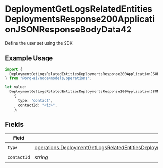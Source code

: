 # DeploymentGetLogsRelatedEntitiesDeploymentsResponse200ApplicationJSONResponseBodyData42

Define the user set using the SDK

## Example Usage

```typescript
import {
  DeploymentGetLogsRelatedEntitiesDeploymentsResponse200ApplicationJSONResponseBodyData42,
} from "@orq-ai/node/models/operations";

let value:
  DeploymentGetLogsRelatedEntitiesDeploymentsResponse200ApplicationJSONResponseBodyData42 =
    {
      type: "contact",
      contactId: "<id>",
    };
```

## Fields

| Field                                                                                                                                                                                                                                    | Type                                                                                                                                                                                                                                     | Required                                                                                                                                                                                                                                 | Description                                                                                                                                                                                                                              |
| ---------------------------------------------------------------------------------------------------------------------------------------------------------------------------------------------------------------------------------------- | ---------------------------------------------------------------------------------------------------------------------------------------------------------------------------------------------------------------------------------------- | ---------------------------------------------------------------------------------------------------------------------------------------------------------------------------------------------------------------------------------------- | ---------------------------------------------------------------------------------------------------------------------------------------------------------------------------------------------------------------------------------------- |
| `type`                                                                                                                                                                                                                                   | [operations.DeploymentGetLogsRelatedEntitiesDeploymentsResponse200ApplicationJSONResponseBodyData4EvalsType](../../models/operations/deploymentgetlogsrelatedentitiesdeploymentsresponse200applicationjsonresponsebodydata4evalstype.md) | :heavy_check_mark:                                                                                                                                                                                                                       | N/A                                                                                                                                                                                                                                      |
| `contactId`                                                                                                                                                                                                                              | *string*                                                                                                                                                                                                                                 | :heavy_check_mark:                                                                                                                                                                                                                       | N/A                                                                                                                                                                                                                                      |